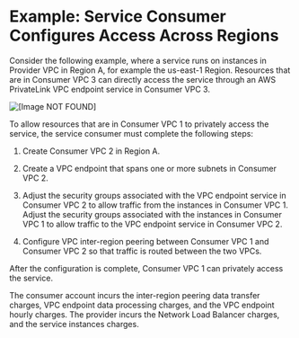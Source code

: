 # Example: Service Consumer Configures Access Across Regions<a name="vpc-inter-region-peering-consumer-side"></a>

Consider the following example, where a service runs on instances in Provider VPC in Region A, for example the us\-east\-1 Region\. Resources that are in Consumer VPC 3 can directly access the service through an AWS PrivateLink VPC endpoint service in Consumer VPC 3\.

![\[Image NOT FOUND\]](http://docs.aws.amazon.com/vpc/latest/userguide/images/inter-region-peering-customer-side.png)

To allow resources that are in Consumer VPC 1 to privately access the service, the service consumer must complete the following steps:

1. Create Consumer VPC 2 in Region A\.

1. Create a VPC endpoint that spans one or more subnets in Consumer VPC 2\.

1. Adjust the security groups associated with the VPC endpoint service in Consumer VPC 2 to allow traffic from the instances in Consumer VPC 1\. Adjust the security groups associated with the instances in Consumer VPC 1 to allow traffic to the VPC endpoint service in Consumer VPC 2\.

1. Configure VPC inter\-region peering between Consumer VPC 1 and Consumer VPC 2 so that traffic is routed between the two VPCs\.

After the configuration is complete, Consumer VPC 1 can privately access the service\.

The consumer account incurs the inter\-region peering data transfer charges, VPC endpoint data processing charges, and the VPC endpoint hourly charges\. The provider incurs the Network Load Balancer charges, and the service instances charges\.